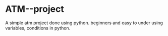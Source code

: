 # ATM--project
A simple atm project done using python. beginners and easy to under using variables, conditions in python.
